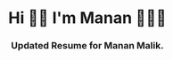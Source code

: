 <h1 align="center">Hi 👋🏻 I'm Manan 👨🏻‍💻</h1>
<h3 align="center">Updated Resume for Manan Malik.</h3>

